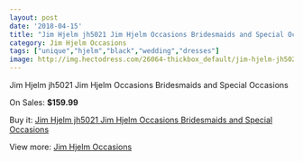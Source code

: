 ```yaml
---
layout: post
date: '2018-04-15'
title: "Jim Hjelm jh5021 Jim Hjelm Occasions Bridesmaids and Special Occasions"
category: Jim Hjelm Occasions
tags: ["unique","hjelm","black","wedding","dresses"]
image: http://img.hectodress.com/26064-thickbox_default/jim-hjelm-jh5021-jim-hjelm-occasions-bridesmaids-and-special-occasions.jpg
---
```

Jim Hjelm jh5021 Jim Hjelm Occasions Bridesmaids and Special Occasions

On Sales: **$159.99**
<a href="https://www.hectodress.com/jim-hjelm-occasions/12163-jim-hjelm-jh5021-jim-hjelm-occasions-bridesmaids-and-special-occasions.html"><amp-img layout="responsive" width="600" height="600" src="//img.hectodress.com/26064-thickbox_default/jim-hjelm-jh5021-jim-hjelm-occasions-bridesmaids-and-special-occasions.jpg" alt="Jim Hjelm jh5021 Jim Hjelm Occasions Bridesmaids and Special Occasions 0" /></a>
<a href="https://www.hectodress.com/jim-hjelm-occasions/12163-jim-hjelm-jh5021-jim-hjelm-occasions-bridesmaids-and-special-occasions.html"><amp-img layout="responsive" width="600" height="600" src="//img.hectodress.com/26066-thickbox_default/jim-hjelm-jh5021-jim-hjelm-occasions-bridesmaids-and-special-occasions.jpg" alt="Jim Hjelm jh5021 Jim Hjelm Occasions Bridesmaids and Special Occasions 1" /></a>
<a href="https://www.hectodress.com/jim-hjelm-occasions/12163-jim-hjelm-jh5021-jim-hjelm-occasions-bridesmaids-and-special-occasions.html"><amp-img layout="responsive" width="600" height="600" src="//img.hectodress.com/26065-thickbox_default/jim-hjelm-jh5021-jim-hjelm-occasions-bridesmaids-and-special-occasions.jpg" alt="Jim Hjelm jh5021 Jim Hjelm Occasions Bridesmaids and Special Occasions 2" /></a>

Buy it: [Jim Hjelm jh5021 Jim Hjelm Occasions Bridesmaids and Special Occasions](https://www.hectodress.com/jim-hjelm-occasions/12163-jim-hjelm-jh5021-jim-hjelm-occasions-bridesmaids-and-special-occasions.html "Jim Hjelm jh5021 Jim Hjelm Occasions Bridesmaids and Special Occasions")

View more: [Jim Hjelm Occasions](https://www.hectodress.com/190-jim-hjelm-occasions "Jim Hjelm Occasions")